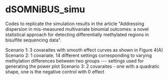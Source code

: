 # dSOMNiBUS_simu
Codes to replicate the simulation results in the article "Addressing dispersion in mis-measured multivariate binomial outcomes: a novel statistical approach for detecting differentially methylated regions in bisulfite sequencing data".

Scenario 1: 3 covaraites with smooth effect curves as shown in Figure 4(A)
Scenario 2: 1 covariate. 14 different settings corresponding to varying methylation differences between two groups --- settings used for generating the power plot
Scenario 3: 2 covaraites - one with a quadratic shape, one is the negative control with 0 effect
